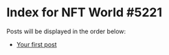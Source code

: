 # Index for NFT World #5221
Posts will be displayed in the order below:

- [Your first post](./001-first.md)

